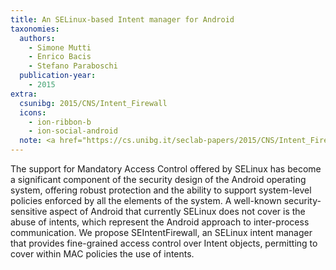 ```yaml
---
title: An SELinux-based Intent manager for Android
taxonomies:
  authors:
    - Simone Mutti
    - Enrico Bacis
    - Stefano Paraboschi
  publication-year:
    - 2015
extra:
  csunibg: 2015/CNS/Intent_Firewall
  icons:
    - ion-ribbon-b
    - ion-social-android
  note: <a href="https://cs.unibg.it/seclab-papers/2015/CNS/Intent_Firewall_poster.pdf">Poster</a><br/><u>IEEE CNS15 Best Poster Award</u>
---
```


The support for Mandatory Access Control offered
by SELinux has become a significant component of the security
design of the Android operating system, offering robust protection
and the ability to support system-level policies enforced by all the
elements of the system. A well-known security-sensitive aspect of
Android that currently SELinux does not cover is the abuse of
intents, which represent the Android approach to inter-process
communication. We propose SEIntentFirewall, an SELinux intent
manager that provides fine-grained access control over Intent
objects, permitting to cover within MAC policies the use of
intents.
